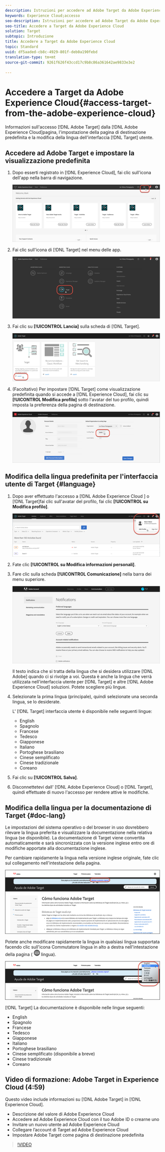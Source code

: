 ```yaml
---
description: Istruzioni per accedere ad Adobe Target da Adobe Experience Cloud.
keywords: Experience Cloud;accesso
seo-description: Istruzioni per accedere ad Adobe Target da Adobe Experience Cloud.
seo-title: Accedere a Target da Adobe Experience Cloud
solution: Target
subtopic: Introduzione
title: Accedere a Target da Adobe Experience Cloud
topic: Standard
uuid: df5aaded-cb8c-4929-801f-deb0a190febd
translation-type: tm+mt
source-git-commit: 9261f626f43ccd17c9b8c86a361642ae9833e3e2

---
```



# Accedere a Target da Adobe Experience Cloud{#access-target-from-the-adobe-experience-cloud}

Informazioni sull&#39;accesso [!DNL Adobe Target] dalla [!DNL Adobe Experience Cloud]pagina, l&#39;impostazione della pagina di destinazione predefinita e la modifica della lingua dell&#39;interfaccia [!DNL Target] utente.

## Accedere ad Adobe Target e impostare la visualizzazione predefinita

1. Dopo esserti registrato in [!DNL Experience Cloud], fai clic sull&#39;icona dell&#39;app nella barra di navigazione.

   ![icona dell&#39;applicazione](/help/c-intro/assets/appmenu-new.png)

1. Fai clic sull&#39;icona di [!DNL Target] nel menu delle app.

   ![Icona Destinazione](/help/c-intro/assets/appmenu-target-new.png)

1. Fai clic su **[!UICONTROL Lancia]** sulla scheda di [!DNL Target].

   ![Lancio di Target](/help/c-intro/assets/target-launch-new.png)

1. (Facoltativo) Per impostare [!DNL Target] come visualizzazione predefinita quando si accede a [!DNL Experience Cloud], fai clic su **[!UICONTROL Modifica profilo]** sotto l&#39;avatar del tuo profilo, quindi imposta la preferenza della pagina di destinazione.

   ![Pagina di destinazione](/help/c-intro/assets/pagepref-new.png)

## Modifica della lingua predefinita per l&#39;interfaccia utente di Target {#language}

1. Dopo aver effettuato l&#39;accesso a [!DNL Adobe Experience Cloud ] o [!DNL Target]fai clic sull&#39;avatar del profilo, fai clic **[!UICONTROL su Modifica profilo]**.

   ![Modifica profilo](/help/c-intro/assets/change-language.png)

1. Fate clic **[!UICONTROL su Modifica informazioni personali]**.

1. Fare clic sulla scheda **[!UICONTROL Comunicazione]** nella barra dei menu superiore.

   ![Lingue preferite](/help/c-intro/assets/prefered-language.png)

   Il testo indica che si tratta della lingua che si desidera utilizzare [!DNL Adobe] quando ci si rivolge a voi. Questa è anche la lingua che verrà utilizzata nell&#39;interfaccia utente per [!DNL Target] e altre [!DNL Adobe Experience Cloud] soluzioni. Potete scegliere più lingue.

1. Selezionate la prima lingua (principale), quindi selezionate una seconda lingua, se lo desiderate.

   L&#39; [!DNL Target] interfaccia utente è disponibile nelle seguenti lingue:

   * English
   * Spagnolo
   * Francese
   * Tedesco
   * Giapponese
   * Italiano
   * Portoghese brasiliano
   * Cinese semplificato
   * Cinese tradizionale
   * Coreano

1. Fai clic su **[!UICONTROL Salva]**.

1. Disconnettetevi dall&#39; [!DNL Adobe Experience Cloud] o [!DNL Target], quindi effettuate di nuovo l&#39;accesso per rendere attive le modifiche.

## Modifica della lingua per la documentazione di Target {#doc-lang}

Le impostazioni del sistema operativo o del browser in uso dovrebbero rilevare la lingua preferita e visualizzare la documentazione nella relativa lingua (se disponibile). La documentazione di Target viene convertita automaticamente e sarà sincronizzata con la versione inglese entro ore di modifiche apportate alla documentazione inglese.

Per cambiare rapidamente la lingua nella versione inglese originale, fate clic sul collegamento nell&#39;intestazione della pagina.

![Modifica alla lingua originale](/help/c-intro/assets/mt-original.png)

Potete anche modificare rapidamente la lingua in qualsiasi lingua supportata facendo clic sull&#39;icona Commutatore lingua in alto a destra nell&#39;intestazione della pagina ( ![commutatore](/help/c-intro/assets/icon-language-switcher.png) lingua).

![commutatore lingua](/help/c-intro/assets/language-switcher.png)

[!DNL Target] La documentazione è disponibile nelle lingue seguenti:

* English
* Spagnolo
* Francese
* Tedesco
* Giapponese
* Italiano
* Portoghese brasiliano
* Cinese semplificato (disponibile a breve)
* Cinese tradizionale
* Coreano

## Video di formazione: Adobe Target in Experience Cloud (4:59)

Questo video include informazioni su [!DNL Adobe Target] in [!DNL Experience Cloud].

* Descrizione del valore di Adobe Experience Cloud
* Accedere ad Adobe Experience Cloud con il tuo Adobe ID o crearne uno
* Invitare un nuovo utente ad Adobe Experience Cloud
* Collegare l’account di Target ad Adobe Experience Cloud
* Impostare Adobe Target come pagina di destinazione predefinita

>[!VIDEO](https://www.youtube.com/watch?v=7lwYrYC7vdM)
